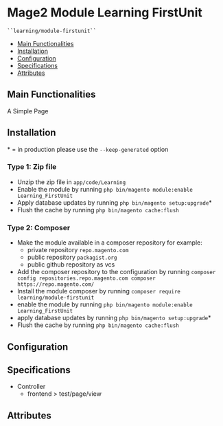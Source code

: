 # Mage2 Module Learning FirstUnit

    ``learning/module-firstunit``

 - [Main Functionalities](#markdown-header-main-functionalities)
 - [Installation](#markdown-header-installation)
 - [Configuration](#markdown-header-configuration)
 - [Specifications](#markdown-header-specifications)
 - [Attributes](#markdown-header-attributes)


## Main Functionalities
A Simple Page

## Installation
\* = in production please use the `--keep-generated` option

### Type 1: Zip file

 - Unzip the zip file in `app/code/Learning`
 - Enable the module by running `php bin/magento module:enable Learning_FirstUnit`
 - Apply database updates by running `php bin/magento setup:upgrade`\*
 - Flush the cache by running `php bin/magento cache:flush`

### Type 2: Composer

 - Make the module available in a composer repository for example:
    - private repository `repo.magento.com`
    - public repository `packagist.org`
    - public github repository as vcs
 - Add the composer repository to the configuration by running `composer config repositories.repo.magento.com composer https://repo.magento.com/`
 - Install the module composer by running `composer require learning/module-firstunit`
 - enable the module by running `php bin/magento module:enable Learning_FirstUnit`
 - apply database updates by running `php bin/magento setup:upgrade`\*
 - Flush the cache by running `php bin/magento cache:flush`


## Configuration




## Specifications

 - Controller
	- frontend > test/page/view


## Attributes



